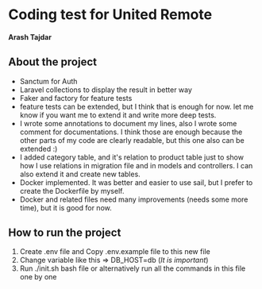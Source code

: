 # Coding test for United Remote
#### Arash Tajdar

## About the project

- Sanctum for Auth
- Laravel collections to display the result in better way
- Faker and factory for feature tests
- feature tests can be extended, but I think that is enough for now. let me know if you want me to extend it and write more deep tests.
- I wrote some annotations to document my lines, also I wrote some comment for documentations. I think those are enough because the other parts of my code are clearly readable, but this one also can be extended :)
- I added category table, and it's relation to product table just to show how I use relations in migration file and in models and controllers. I can also extend it and create new tables.
- Docker implemented. It was better and easier to use sail, but I prefer to create the Dockerfile by myself.
- Docker and related files need many improvements (needs some more time), but it is good for now.

## How to run the project

1. Create .env file and Copy .env.example file to this new file
2. Change variable like this => DB_HOST=db (*It is important*)
3. Run ./init.sh bash file or alternatively run all the commands in this file one by one

